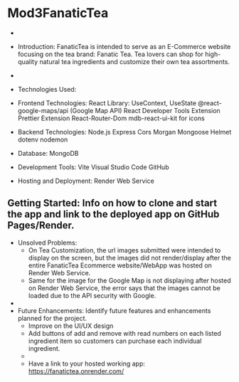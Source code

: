 # Mod3FanaticTea
-
- Introduction: FanaticTea is intended to serve as an E-Commerce website focusing on the tea brand: Fanatic Tea. Tea lovers can shop for high-quality natural tea ingredients and customize their own tea assortments.
- 
- Technologies Used:
- Frontend Technologies:
React Library: UseContext, UseState
@react-google-maps/api (Google Map API)
React Developer Tools Extension
Prettier Extension
React-Router-Dom
mdb-react-ui-kit for icons

- Backend Technologies:
Node.js
Express
Cors
Morgan
Mongoose
Helmet
dotenv
nodemon

- Database:
MongoDB

- Development Tools:
Vite
Visual Studio Code
GitHub

- Hosting and Deployment:
Render Web Service
  
Getting Started: Info on how to clone and start the app and link to the deployed app on GitHub Pages/Render.
-
- Unsolved Problems:
  - On Tea Customization, the url images submitted were intended to display on the screen, but the images did not render/display after the entire FanaticTea Ecommerce website/WebApp was hosted on Render Web Service.
  - Same for the image for the Google Map is not displaying after hosted on Render Web Service, the error says that the images cannot be loaded due to the API security with Google. 
-
- Future Enhancements: Identify future features and enhancements planned for the project.
  - Improve on the UI/UX design
  - Add buttons of add and remove with read numbers on each listed ingredient item so customers can purchase each individual ingredient.
  -
  - Have a link to your hosted working app: https://fanatictea.onrender.com/
 
